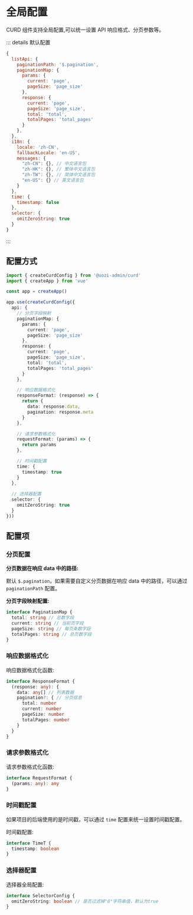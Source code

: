 # 全局配置

CURD 组件支持全局配置,可以统一设置 API 响应格式、分页参数等。

::: details 默认配置

```js
{
  listApi: {
    paginationPath: '$.pagination',
    paginationMap: {
      params: {
        current: 'page',
        pageSize: 'page_size'
      },
      response: {
        current: 'page',
        pageSize: 'page_size',
        total: 'total',
        totalPages: 'total_pages'
      }
    },
  },
  i18n: {
    locale: 'zh-CN',
    fallbackLocale: 'en-US',
    messages: {
      "zh-CN": {}, // 中文语言包
      "zh-HK": {}, // 繁体中文语言包
      "zh-TW": {}, // 简体中文语言包
      "en-US": {} // 英文语言包
    }
  },
  time: {
    timestamp: false
  },
  selector: {
    omitZeroString: true
  }
}
```

:::

## 配置方式

```ts
import { createCurdConfig } from '@uozi-admin/curd'
import { createApp } from 'vue'

const app = createApp()

app.use(createCurdConfig({
  api: {
    // 分页字段映射
    paginationMap: {
      params: {
        current: 'page',
        pageSize: 'page_size'
      },
      response: {
        current: 'page',
        pageSize: 'page_size',
        total: 'total',
        totalPages: 'total_pages'
      }
    },

    // 响应数据格式化
    responseFormat: (response) => {
      return {
        data: response.data,
        pagination: response.meta
      }
    },

    // 请求参数格式化
    requestFormat: (params) => {
      return params
    },

    // 时间戳配置
    time: {
      timestamp: true
    }
  },
  
  // 选择器配置
  selector: {
    omitZeroString: true
  }
}))
```

## 配置项

### 分页配置

**分页数据在响应 data 中的路径:**

默认 `$.pagination`，如果需要自定义分页数据在响应 data 中的路径，可以通过 `paginationPath` 配置。

**分页字段映射配置:**

```ts
interface PaginationMap {
  total: string // 总数字段
  current: string // 当前页字段
  pageSize: string // 每页条数字段
  totalPages: string // 总页数字段
}
```

### 响应数据格式化

响应数据格式化函数:

```ts
interface ResponseFormat {
  (response: any): {
    data: any[] // 列表数据
    pagination?: { // 分页信息
      total: number
      current: number
      pageSize: number
      totalPages: number
    }
  }
}
```

### 请求参数格式化

请求参数格式化函数:

```ts
interface RequestFormat {
  (params: any): any
}
```

### 时间戳配置

如果项目的后端使用的是时间戳，可以通过 `time` 配置来统一设置时间戳配置。

时间戳配置:

```ts
interface TimeT {
  timestamp: boolean
}
```

### 选择器配置

选择器全局配置:

```ts
interface SelectorConfig {
  omitZeroString: boolean // 是否过滤掉"0"字符串值，默认为true
}
```